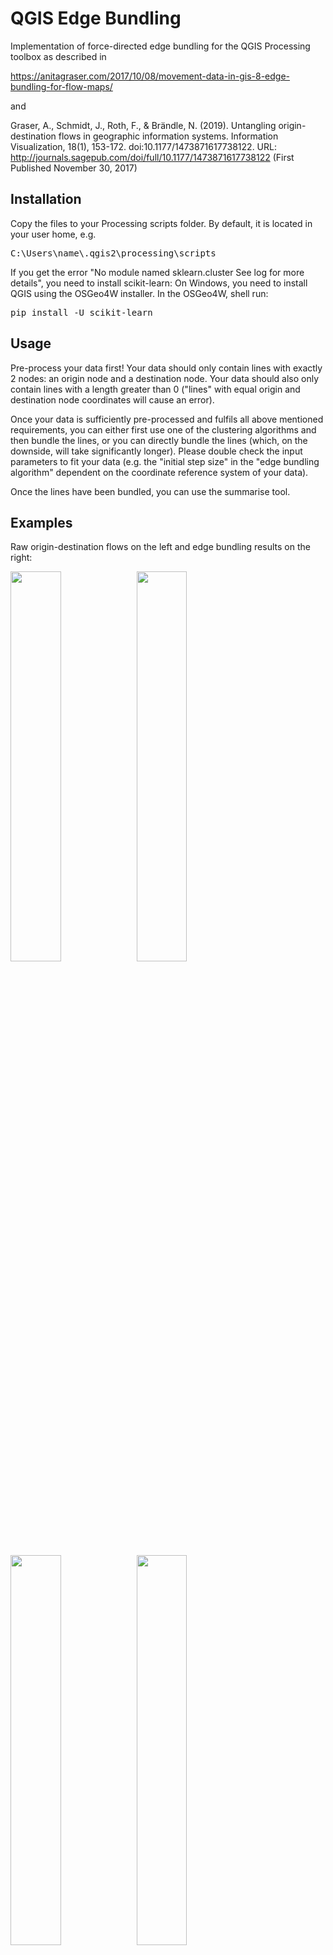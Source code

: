 # QGIS Edge Bundling

Implementation of force-directed edge bundling for the QGIS Processing toolbox as described in 

https://anitagraser.com/2017/10/08/movement-data-in-gis-8-edge-bundling-for-flow-maps/

and

Graser, A., Schmidt, J., Roth, F., & Brändle, N. (2019). Untangling origin-destination flows in geographic information systems. Information Visualization, 18(1), 153-172. doi:10.1177/1473871617738122. URL:  http://journals.sagepub.com/doi/full/10.1177/1473871617738122 (First Published November 30, 2017)

## Installation

Copy the files to your Processing scripts folder. By default, it is located in your user home, e.g. <pre> C:\Users\name\\.qgis2\processing\scripts</pre>
 
If you get the error "No module named sklearn.cluster See log for more details", you need to install scikit-learn: 
On Windows, you need to install QGIS using the OSGeo4W installer. In the OSGeo4W, shell run:

<pre>pip install -U scikit-learn</pre>

## Usage

Pre-process your data first! Your data should only contain lines with exactly 2 nodes: an origin node and a destination node. Your data should also only contain lines with a length greater than 0 ("lines" with equal origin and destination node coordinates will cause an error). 

Once your data is sufficiently pre-processed and fulfils all above mentioned requirements, you can either first use one of the clustering algorithms and then bundle the lines, or you can directly bundle the lines (which, on the downside, will take significantly longer). Please double check the input parameters to fit your data (e.g. the "initial step size" in the "edge bundling algorithm" dependent on the coordinate reference system of your data).

Once the lines have been bundled, you can use the summarise tool.

## Examples

Raw origin-destination flows on the left and edge bundling results on the right:

<img src="https://raw.githubusercontent.com/dts-ait/qgis-edge-bundling/master/images/raw_gulls.png" width="40%"><img src="https://raw.githubusercontent.com/dts-ait/qgis-edge-bundling/master/images/edge_bundling_gulls.png" width="40%">

<img src="https://raw.githubusercontent.com/dts-ait/qgis-edge-bundling/master/images/raw_us_migration.png" width="40%"><img src="https://raw.githubusercontent.com/dts-ait/qgis-edge-bundling/master/images/edge_bundling_us_migration.png" width="40%">

<img src="https://raw.githubusercontent.com/dts-ait/qgis-edge-bundling/master/images/raw_vienna.png" width="40%"><img src="https://raw.githubusercontent.com/dts-ait/qgis-edge-bundling/master/images/edge_bundling_vienna.png" width="40%">

<img src="https://raw.githubusercontent.com/dts-ait/qgis-edge-bundling/master/images/raw_flights.png" width="40%"><img src="https://raw.githubusercontent.com/dts-ait/qgis-edge-bundling/master/images/edge_bundling_flights.png" width="40%">

